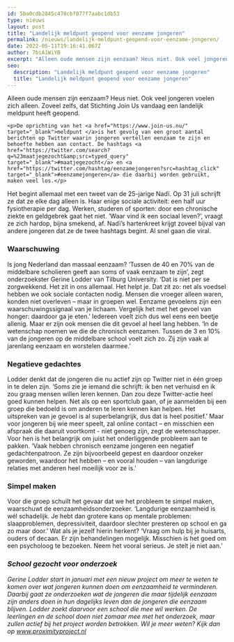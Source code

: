 ```yaml
---
id: 5ba0cdb2845c478cbf077f7aabc1db53
type: nieuws
layout: post
title: "Landelijk meldpunt geopend voor eenzame jongeren"
permalink: /nieuws/landelijk-meldpunt-geopend-voor-eenzame-jongeren/
date: 2022-05-11T19:16:41.067Z
author: 7biA1WiYB
excerpt: "Alleen oude mensen zijn eenzaam? Heus niet. Ook veel jongeren voelen zich alleen. Zoveel zelfs, dat Stichting Join Us vandaag een landelijk meldpunt heeft geopend.  "
seo:
  description: "Landelijk meldpunt geopend voor eenzame jongeren"
  title: "Landelijk meldpunt geopend voor eenzame jongeren"
---
```

Alleen oude mensen zijn eenzaam? Heus niet. Ook veel jongeren voelen zich alleen. Zoveel zelfs, dat Stichting Join Us vandaag een landelijk meldpunt heeft geopend.  

    <p>De oprichting van het <a href="https://www.join-us.nu/" target="_blank">meldpunt </a>is het gevolg van een groot aantal berichten op Twitter waarin jongeren vertellen eenzaam te zijn en behoefte hebben aan contact. De hashtags <a href="https://twitter.com/search?q=%23maatjegezocht&amp;src=typed_query" target="_blank">#maatjegezocht</a> en <a href="https://twitter.com/hashtag/eenzamejongeren?src=hashtag_click" target="_blank">#eenzamejongeren</a> die daarbij worden gebruikt, maken veel los.</p>
<p>Het begint allemaal met een tweet van de 25-jarige Nadï. Op 31 juli schrijft ze dat ze elke dag alleen is. Haar enige sociale activiteit: een half uur fysiotherapie per dag. Werken, studeren of sporten: door een chronische ziekte en geldgebrek gaat het niet. ‘Waar vind ik een sociaal leven?’, vraagt ze zich hardop, bijna smekend, af. Nadï’s hartenkreet krijgt zoveel bijval van andere jongeren dat ze de twee hashtags begint. Al snel gaan die viral.  </p>
<h3>Waarschuwing </h3>
<p>Is jong Nederland dan massaal eenzaam? ‘Tussen de 40 en 70% van de middelbare scholieren geeft aan soms of vaak eenzaam te zijn’, zegt onderzoekster Gerine Lodder van Tilburg University. ‘Dat is niet per se zorgwekkend. Het zit in ons allemaal. Het helpt je. Dat zit zo: net als voedsel hebben we ook sociale contacten nodig. Mensen die vroeger alleen waren, konden niet overleven – maar in groepen wel. Eenzame gevoelens zijn een waarschuwingssignaal van je lichaam. Vergelijk het met het gevoel van honger: daardoor ga je eten.’ Iedereen voelt zich dus wel eens een beetje allenig. Maar er zijn ook mensen die dit gevoel al heel lang hebben. ‘In de wetenschap noemen we die de chronisch eenzamen. Tussen de 3 en 10% van de jongeren op de middelbare school voelt zich zo. Zij zijn vaak al jarenlang eenzaam en worstelen daarmee.’  </p>
<h3>Negatieve gedachtes </h3>
<p>Lodder denkt dat de jongeren die nu actief zijn op Twitter niet in één groep in te delen zijn. ‘Soms zie je iemand die schrijft: ik ben net verhuisd en ik zou graag mensen willen leren kennen. Dan zou deze Twitter-actie heel goed kunnen helpen. Net als op een sportclub gaan, of je aanmelden bij een groep die bedoeld is om anderen te leren kennen kan helpen. Het uitspreken van je gevoel is al superbelangrijk, dus dat is heel positief.’ Maar voor jongeren bij wie meer speelt, zal online contact – en misschien een afspraak die daaruit voortkomt - niet genoeg zijn, zegt de wetenschapper. Voor hen is het belangrijk om juist het onderliggende probleem aan te pakken. ‘Vaak hebben chronisch eenzame jongeren een negatief gedachtenpatroon. Ze zijn bijvoorbeeld gepest en daardoor onzeker geworden, waardoor het hebben – en vooral houden – van langdurige relaties met anderen heel moeilijk voor ze is.’</p>
<h3>Simpel maken</h3>
<p>Voor die groep schuilt het gevaar dat we het probleem te simpel maken, waarschuwt de eenzaamheidsonderzoeker. ‘Langdurige eenzaamheid is wél schadelijk. Je hebt dan grotere kans op mentale problemen: slaapproblemen, depressiviteit, daardoor slechter presteren op school en ga zo maar door.’ Wat als je jezelf hierin herkent? ‘Vraag om hulp bij je huisarts, ouders of decaan. Er zijn behandelingen mogelijk. Misschien is het goed om een psycholoog te bezoeken. Neem het vooral serieus. Je stelt je niet aan.’</p>
<h3><em>School gezocht voor onderzoek</em></h3>
<p><em>Gerine Lodder start in januari met een nieuw project om meer te weten te komen over wat jongeren kunnen doen om eenzaamheid te verminderen. Daarbij gaat ze onderzoeken wat de jongeren die maar tijdelijk eenzaam zijn anders doen in hun dagelijks leven dan de jongeren die eenzaam blijven. </em><em>Lodder zoekt daarvoor een school die mee wil werken. </em><em>De leerlingen en de school doen niet zomaar mee met het onderzoek, maar zullen actief bij het project worden betrokken. Wil je meer weten? Kijk dan op <a href="https://eur03.safelinks.protection.outlook.com/?url=http%3A%2F%2Fwww.proximityproject.nl&amp;data=02%7C01%7Cj.jaspers%40yandc.nl%7Cbf27073fd17d4d897c5d08d726115369%7Ce830110802ff4a7d8ef8407c3c069a59%7C0%7C0%7C637019728506632896&amp;sdata=X1rMlJV%2BPZR2X%2BQpOBJLScF42z40R5X5%2BMXoOAwaQ8w%3D&amp;reserved=0">www.proximityproject.nl</a></em></p>  
